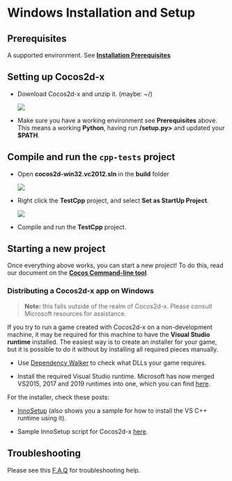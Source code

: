 # Windows Installation and Setup

## Prerequisites
A supported environment. See **[Installation Prerequisites](prerequisites.md)**

## Setting up Cocos2d-x
* Download Cocos2d-x and unzip it. (maybe: ~/)

    ![](Windows-img/1.png "")

* Make sure you have a working environment see __Prerequisites__ above. This means
a working __Python__, having run __<cocos2d-x root>/setup.py>__ and updated your
__$PATH__.

## Compile and run the `cpp-tests` project
* Open __cocos2d-win32.vc2012.sln__ in the __build__ folder

    ![](Windows-img/2.png "")

* Right click the __TestCpp__ project, and select __Set as StartUp Project__.

    ![](Windows-img/3.png "")

* Compile and run the __TestCpp__ project.

## Starting a new project
Once everything above works, you can start a new project! To do this, read our
document on the **[Cocos Command-line tool](../editors_and_tools/cocosCLTool.md)**.

### Distributing a Cocos2d-x app on Windows

> __Note:__ this falls outside of the realm of Cocos2d-x. Please consult Microsoft resources for assistance.

If you try to run a game created with Cocos2d-x on a non-development machine, it may be required for this machine to have the __Visual Studio runtime__ installed. The easiest way is to create an installer for your game, but it is possible to do it without by installing all required pieces manually.

* Use [Dependency Walker](http://www.dependencywalker.com/) to check what DLLs your game requires.

* Install the required Visual Studio runtime.  Microsoft has now merged VS2015, 2017 and 2019 runtimes into one, which you can find [here](https://support.microsoft.com/ms-my/help/2977003/the-latest-supported-visual-c-downloads).

For the installer, check these posts:

* [InnoSetup](https://discuss.cocos2d-x.org/t/please-give-me-some-pointers-advice-before-pc-release/43935/3) (also shows you a sample for how to install the VS C++ runtime using it).

* Sample InnoSetup script for Cocos2d-x [here](https://discuss.cocos2d-x.org/t/exe-file-sharing/45569/6).

## Troubleshooting
Please see this [F.A.Q](../faq/windows.md) for troubleshooting help.
